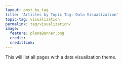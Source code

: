 ```yaml
---
layout: post_by_tag
title: 'Articles by Topic Tag: Data Visualization'
topic-tag: visualization
permalink: tag/visualization/
image:
  feature: planeBanner.png
  credit: 
  creditlink: 
---
```


This will list all pages with a data visualization theme.
